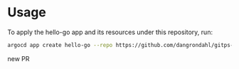 # Usage

To apply the hello-go app and its resources under this repository, run:

```bash
argocd app create hello-go --repo https://github.com/dangrondahl/gitps-demo-environment.git --path hello-go --dest-server https://kubernetes.default.svc --dest-namespace dev
```

new PR
